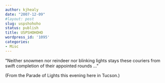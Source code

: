 ```yaml
---
author: kjhealy
date: "2007-12-09"
#layout: post
slug: uspshohoho
status: publish
title: USPSHOHOHO
wordpress_id: '1095'
categories:
- Misc
---
```



"Neither snowmen nor reindeer nor blinking lights stays these couriers from swift completion of their appointed rounds …"
 

 (From the Parade of Lights this evening here in Tucson.)
